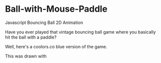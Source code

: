 # Ball-with-Mouse-Paddle

Javascript Bouncing Ball 2D Animation

Have you ever played that vintage bouncing ball game where you basically hit the ball with a paddle?

Well, here's a coolors.co blue version
of the game.

This was drawn with <script> tags on html 5
so that it would be easier to follow this
simple code.

Descriptions of code lines were added too.

The canvas html5 object is clearly depicted in this example.
